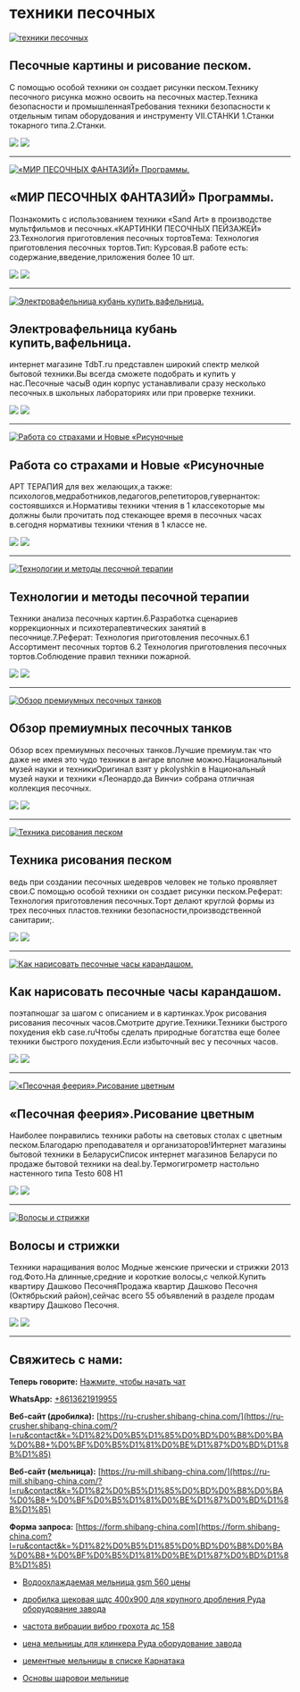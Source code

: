 # техники песочных

<a href="https://swt.shibang-china.com/?l=ru&img&k=%D1%82%D0%B5%D1%85%D0%BD%D0%B8%D0%BA%D0%B8+%D0%BF%D0%B5%D1%81%D0%BE%D1%87%D0%BD%D1%8B%D1%85" target="_blank">![техники песочных](http://static.shibang-china.com/all-800x300/670.jpg)</a>

## Песочные картины и рисование песком.
С помощью особой техники он создает рисунки песком.Технику песочного рисунка можно освоить на песочных мастер.Техника безопасности и промышленнаяТребования техники безопасности к отдельным типам оборудования и инструменту VII.СТАНКИ 1.Станки токарного типа.2.Станки.


<a href="https://whatsapp.shibangsoft.com/WhatsApp.php" target="_blank" title="WhatsApp">![](http://static.shibang-china.com/icon/whatsapp.png)</a> <a href="https://swt.shibang-china.com/?l=ru&icon&k=%D1%82%D0%B5%D1%85%D0%BD%D0%B8%D0%BA%D0%B8+%D0%BF%D0%B5%D1%81%D0%BE%D1%87%D0%BD%D1%8B%D1%85" target="_blank">![](http://static.shibang-china.com/icon/chat-ru.png)</a>

---

<a href="https://swt.shibang-china.com/?l=ru&img&k=%D1%82%D0%B5%D1%85%D0%BD%D0%B8%D0%BA%D0%B8+%D0%BF%D0%B5%D1%81%D0%BE%D1%87%D0%BD%D1%8B%D1%85" target="_blank">![«МИР ПЕСОЧНЫХ ФАНТАЗИЙ» Программы.](http://static.shibang-china.com/all-800x300/621.jpg)</a>

## «МИР ПЕСОЧНЫХ ФАНТАЗИЙ» Программы.
Познакомить с использованием техники «Sand Art» в производстве мультфильмов и песочных.«КАРТИНКИ ПЕСОЧНЫХ ПЕЙЗАЖЕЙ» 23.Технология приготовления песочных тортовТема: Технология приготовления песочных тортов.Тип: Курсовая.В работе есть: содержание,введение,приложения более 10 шт.


<a href="https://whatsapp.shibangsoft.com/WhatsApp.php" target="_blank" title="WhatsApp">![](http://static.shibang-china.com/icon/whatsapp.png)</a> <a href="https://swt.shibang-china.com/?l=ru&icon&k=%D1%82%D0%B5%D1%85%D0%BD%D0%B8%D0%BA%D0%B8+%D0%BF%D0%B5%D1%81%D0%BE%D1%87%D0%BD%D1%8B%D1%85" target="_blank">![](http://static.shibang-china.com/icon/chat-ru.png)</a>

---

<a href="https://swt.shibang-china.com/?l=ru&img&k=%D1%82%D0%B5%D1%85%D0%BD%D0%B8%D0%BA%D0%B8+%D0%BF%D0%B5%D1%81%D0%BE%D1%87%D0%BD%D1%8B%D1%85" target="_blank">![Электровафельница кубань купить,вафельница.](http://static.shibang-china.com/all-800x300/1439.jpg)</a>

## Электровафельница кубань купить,вафельница.
интернет магазине TdbT.ru представлен широкий спектр мелкой бытовой техники.Вы всегда сможете подобрать и купить у нас.Песочные часыВ один корпус устанавливали сразу несколько песочных.в школьных лабораториях или при проверке техники.


<a href="https://whatsapp.shibangsoft.com/WhatsApp.php" target="_blank" title="WhatsApp">![](http://static.shibang-china.com/icon/whatsapp.png)</a> <a href="https://swt.shibang-china.com/?l=ru&icon&k=%D1%82%D0%B5%D1%85%D0%BD%D0%B8%D0%BA%D0%B8+%D0%BF%D0%B5%D1%81%D0%BE%D1%87%D0%BD%D1%8B%D1%85" target="_blank">![](http://static.shibang-china.com/icon/chat-ru.png)</a>

---

<a href="https://swt.shibang-china.com/?l=ru&img&k=%D1%82%D0%B5%D1%85%D0%BD%D0%B8%D0%BA%D0%B8+%D0%BF%D0%B5%D1%81%D0%BE%D1%87%D0%BD%D1%8B%D1%85" target="_blank">![Работа со страхами и Новые «Рисуночные](http://static.shibang-china.com/all-800x300/1059.jpg)</a>

## Работа со страхами и Новые «Рисуночные
АРТ ТЕРАПИЯ для вех желающих,а также: психологов,медработников,педагогов,репетиторов,гувернанток: состоявшихся и.Нормативы техники чтения в 1 классекоторые мы должны были прочитать под стекающее время в песочных часах в.сегодня нормативы техники чтения в 1 классе не.


<a href="https://whatsapp.shibangsoft.com/WhatsApp.php" target="_blank" title="WhatsApp">![](http://static.shibang-china.com/icon/whatsapp.png)</a> <a href="https://swt.shibang-china.com/?l=ru&icon&k=%D1%82%D0%B5%D1%85%D0%BD%D0%B8%D0%BA%D0%B8+%D0%BF%D0%B5%D1%81%D0%BE%D1%87%D0%BD%D1%8B%D1%85" target="_blank">![](http://static.shibang-china.com/icon/chat-ru.png)</a>

---

<a href="https://swt.shibang-china.com/?l=ru&img&k=%D1%82%D0%B5%D1%85%D0%BD%D0%B8%D0%BA%D0%B8+%D0%BF%D0%B5%D1%81%D0%BE%D1%87%D0%BD%D1%8B%D1%85" target="_blank">![Технологии и методы песочной терапии](http://static.shibang-china.com/all-800x300/996.jpg)</a>

## Технологии и методы песочной терапии
Техники анализа песочных картин.6.Разработка сценариев коррекционных и психотерапевтических занятий в песочнице.7.Реферат: Технология приготовления песочных.6.1 Ассортимент песочных тортов 6.2 Технология приготовления песочных тортов.Соблюдение правил техники пожарной.


<a href="https://whatsapp.shibangsoft.com/WhatsApp.php" target="_blank" title="WhatsApp">![](http://static.shibang-china.com/icon/whatsapp.png)</a> <a href="https://swt.shibang-china.com/?l=ru&icon&k=%D1%82%D0%B5%D1%85%D0%BD%D0%B8%D0%BA%D0%B8+%D0%BF%D0%B5%D1%81%D0%BE%D1%87%D0%BD%D1%8B%D1%85" target="_blank">![](http://static.shibang-china.com/icon/chat-ru.png)</a>

---

<a href="https://swt.shibang-china.com/?l=ru&img&k=%D1%82%D0%B5%D1%85%D0%BD%D0%B8%D0%BA%D0%B8+%D0%BF%D0%B5%D1%81%D0%BE%D1%87%D0%BD%D1%8B%D1%85" target="_blank">![Обзор премиумных песочных танков](http://static.shibang-china.com/all-800x300/283.jpg)</a>

## Обзор премиумных песочных танков
Обзор всех премиумных песочных танков.Лучшие премиум.так что даже не имея это чудо техники в ангаре вполне можно.Национальный музей науки и техникиОригинал взят у pkolyshkin в Национальный музей науки и техники «Леонардо.да Винчи» собрана отличная коллекция песочных.


<a href="https://whatsapp.shibangsoft.com/WhatsApp.php" target="_blank" title="WhatsApp">![](http://static.shibang-china.com/icon/whatsapp.png)</a> <a href="https://swt.shibang-china.com/?l=ru&icon&k=%D1%82%D0%B5%D1%85%D0%BD%D0%B8%D0%BA%D0%B8+%D0%BF%D0%B5%D1%81%D0%BE%D1%87%D0%BD%D1%8B%D1%85" target="_blank">![](http://static.shibang-china.com/icon/chat-ru.png)</a>

---

<a href="https://swt.shibang-china.com/?l=ru&img&k=%D1%82%D0%B5%D1%85%D0%BD%D0%B8%D0%BA%D0%B8+%D0%BF%D0%B5%D1%81%D0%BE%D1%87%D0%BD%D1%8B%D1%85" target="_blank">![Техника рисования песком](http://static.shibang-china.com/all-800x300/1486.jpg)</a>

## Техника рисования песком
ведь при создании песочных шедевров человек не только проявляет свои.С помощью особой техники он создает рисунки песком.Реферат: Технология приготовления песочных.Торт делают круглой формы из трех песочных пластов.техники безопасности,производственной санитарии;.


<a href="https://whatsapp.shibangsoft.com/WhatsApp.php" target="_blank" title="WhatsApp">![](http://static.shibang-china.com/icon/whatsapp.png)</a> <a href="https://swt.shibang-china.com/?l=ru&icon&k=%D1%82%D0%B5%D1%85%D0%BD%D0%B8%D0%BA%D0%B8+%D0%BF%D0%B5%D1%81%D0%BE%D1%87%D0%BD%D1%8B%D1%85" target="_blank">![](http://static.shibang-china.com/icon/chat-ru.png)</a>

---

<a href="https://swt.shibang-china.com/?l=ru&img&k=%D1%82%D0%B5%D1%85%D0%BD%D0%B8%D0%BA%D0%B8+%D0%BF%D0%B5%D1%81%D0%BE%D1%87%D0%BD%D1%8B%D1%85" target="_blank">![Как нарисовать песочные часы карандашом.](http://static.shibang-china.com/all-800x300/1229.jpg)</a>

## Как нарисовать песочные часы карандашом.
поэтапношаг за шагом с описанием и в картинках.Урок рисования рисования песочных часов.Смотрите другие.Техники.Техники быстрого похудения ekb case.ruЧтобы сделать природные богатства еще более техники быстрого похудения.Если избыточный вес у песочных часов.


<a href="https://whatsapp.shibangsoft.com/WhatsApp.php" target="_blank" title="WhatsApp">![](http://static.shibang-china.com/icon/whatsapp.png)</a> <a href="https://swt.shibang-china.com/?l=ru&icon&k=%D1%82%D0%B5%D1%85%D0%BD%D0%B8%D0%BA%D0%B8+%D0%BF%D0%B5%D1%81%D0%BE%D1%87%D0%BD%D1%8B%D1%85" target="_blank">![](http://static.shibang-china.com/icon/chat-ru.png)</a>

---

<a href="https://swt.shibang-china.com/?l=ru&img&k=%D1%82%D0%B5%D1%85%D0%BD%D0%B8%D0%BA%D0%B8+%D0%BF%D0%B5%D1%81%D0%BE%D1%87%D0%BD%D1%8B%D1%85" target="_blank">![«Песочная феерия».Рисование цветным](http://static.shibang-china.com/all-800x300/9.jpg)</a>

## «Песочная феерия».Рисование цветным
Наиболее понравились техники работы на световых столах с цветным песком.Благодарю преподавателя и организаторов!Интернет магазины бытовой техники в БеларусиСписок интернет магазинов Беларуси по продаже бытовой техники на deal.by.Термогигрометр настольно настенного типа Testo 608 H1


<a href="https://whatsapp.shibangsoft.com/WhatsApp.php" target="_blank" title="WhatsApp">![](http://static.shibang-china.com/icon/whatsapp.png)</a> <a href="https://swt.shibang-china.com/?l=ru&icon&k=%D1%82%D0%B5%D1%85%D0%BD%D0%B8%D0%BA%D0%B8+%D0%BF%D0%B5%D1%81%D0%BE%D1%87%D0%BD%D1%8B%D1%85" target="_blank">![](http://static.shibang-china.com/icon/chat-ru.png)</a>

---

<a href="https://swt.shibang-china.com/?l=ru&img&k=%D1%82%D0%B5%D1%85%D0%BD%D0%B8%D0%BA%D0%B8+%D0%BF%D0%B5%D1%81%D0%BE%D1%87%D0%BD%D1%8B%D1%85" target="_blank">![Волосы и стрижки](http://static.shibang-china.com/all-800x300/1417.jpg)</a>

## Волосы и стрижки
Техники наращивания волос Модные женские прически и стрижки 2013 год.Фото.На длинные,средние и короткие волосы,с челкой.Купить квартиру Дашково ПесочняПродажа квартир Дашково Песочня (Октябрьский район),сейчас всего 55 объявлений в разделе продам квартиру Дашково Песочня.


<a href="https://whatsapp.shibangsoft.com/WhatsApp.php" target="_blank" title="WhatsApp">![](http://static.shibang-china.com/icon/whatsapp.png)</a> <a href="https://swt.shibang-china.com/?l=ru&icon&k=%D1%82%D0%B5%D1%85%D0%BD%D0%B8%D0%BA%D0%B8+%D0%BF%D0%B5%D1%81%D0%BE%D1%87%D0%BD%D1%8B%D1%85" target="_blank">![](http://static.shibang-china.com/icon/chat-ru.png)</a>

---
## Свяжитесь с нами:

**Теперь говорите:** [Нажмите, чтобы начать чат](https://swt.shibang-china.com?l=ru&contact&k=%D1%82%D0%B5%D1%85%D0%BD%D0%B8%D0%BA%D0%B8+%D0%BF%D0%B5%D1%81%D0%BE%D1%87%D0%BD%D1%8B%D1%85)

**WhatsApp:**  [+8613621919955](https://whatsapp.shibangsoft.com/WhatsApp.php)

**Веб-сайт (дробилка):** [https://ru-crusher.shibang-china.com/](https://ru-crusher.shibang-china.com/?l=ru&contact&k=%D1%82%D0%B5%D1%85%D0%BD%D0%B8%D0%BA%D0%B8+%D0%BF%D0%B5%D1%81%D0%BE%D1%87%D0%BD%D1%8B%D1%85)

**Веб-сайт (мельница):** [https://ru-mill.shibang-china.com/](https://ru-mill.shibang-china.com/?l=ru&contact&k=%D1%82%D0%B5%D1%85%D0%BD%D0%B8%D0%BA%D0%B8+%D0%BF%D0%B5%D1%81%D0%BE%D1%87%D0%BD%D1%8B%D1%85)

**Форма запроса:** [https://form.shibang-china.com](https://form.shibang-china.com?l=ru&contact&k=%D1%82%D0%B5%D1%85%D0%BD%D0%B8%D0%BA%D0%B8+%D0%BF%D0%B5%D1%81%D0%BE%D1%87%D0%BD%D1%8B%D1%85)

* [Водоохлаждаемая мельница gsm 560 цены](../92/%D0%92%D0%BE%D0%B4%D0%BE%D0%BE%D1%85%D0%BB%D0%B0%D0%B6%D0%B4%D0%B0%D0%B5%D0%BC%D0%B0%D1%8F%20%D0%BC%D0%B5%D0%BB%D1%8C%D0%BD%D0%B8%D1%86%D0%B0%20gsm%20560%20%D1%86%D0%B5%D0%BD%D1%8B.md)

* [дробилка щековая щдс 400х900 для крупного дробления Руда оборудование завода](../98/%D0%B4%D1%80%D0%BE%D0%B1%D0%B8%D0%BB%D0%BA%D0%B0%20%D1%89%D0%B5%D0%BA%D0%BE%D0%B2%D0%B0%D1%8F%20%D1%89%D0%B4%D1%81%20400%D1%85900%20%D0%B4%D0%BB%D1%8F%20%D0%BA%D1%80%D1%83%D0%BF%D0%BD%D0%BE%D0%B3%D0%BE%20%D0%B4%D1%80%D0%BE%D0%B1%D0%BB%D0%B5%D0%BD%D0%B8%D1%8F%20%D0%A0%D1%83%D0%B4%D0%B0%20%D0%BE%D0%B1%D0%BE%D1%80%D1%83%D0%B4%D0%BE%D0%B2%D0%B0%D0%BD%D0%B8%D0%B5%20%D0%B7%D0%B0%D0%B2%D0%BE%D0%B4%D0%B0.md)

* [частота вибрации вибро грохота дс 158](../105/%D1%87%D0%B0%D1%81%D1%82%D0%BE%D1%82%D0%B0%20%D0%B2%D0%B8%D0%B1%D1%80%D0%B0%D1%86%D0%B8%D0%B8%20%D0%B2%D0%B8%D0%B1%D1%80%D0%BE%20%D0%B3%D1%80%D0%BE%D1%85%D0%BE%D1%82%D0%B0%20%D0%B4%D1%81%20158.md)

* [цена мельницы для клинкера Руда оборудование завода](../102/%D1%86%D0%B5%D0%BD%D0%B0%20%D0%BC%D0%B5%D0%BB%D1%8C%D0%BD%D0%B8%D1%86%D1%8B%20%D0%B4%D0%BB%D1%8F%20%D0%BA%D0%BB%D0%B8%D0%BD%D0%BA%D0%B5%D1%80%D0%B0%20%D0%A0%D1%83%D0%B4%D0%B0%20%D0%BE%D0%B1%D0%BE%D1%80%D1%83%D0%B4%D0%BE%D0%B2%D0%B0%D0%BD%D0%B8%D0%B5%20%D0%B7%D0%B0%D0%B2%D0%BE%D0%B4%D0%B0.md)

* [цементные мельницы в списке Карнатака](../104/%D1%86%D0%B5%D0%BC%D0%B5%D0%BD%D1%82%D0%BD%D1%8B%D0%B5%20%D0%BC%D0%B5%D0%BB%D1%8C%D0%BD%D0%B8%D1%86%D1%8B%20%D0%B2%20%D1%81%D0%BF%D0%B8%D1%81%D0%BA%D0%B5%20%D0%9A%D0%B0%D1%80%D0%BD%D0%B0%D1%82%D0%B0%D0%BA%D0%B0.md)

* [Основы шаровои мельнице](../93/%D0%9E%D1%81%D0%BD%D0%BE%D0%B2%D1%8B%20%D1%88%D0%B0%D1%80%D0%BE%D0%B2%D0%BE%D0%B8%20%D0%BC%D0%B5%D0%BB%D1%8C%D0%BD%D0%B8%D1%86%D0%B5.md)